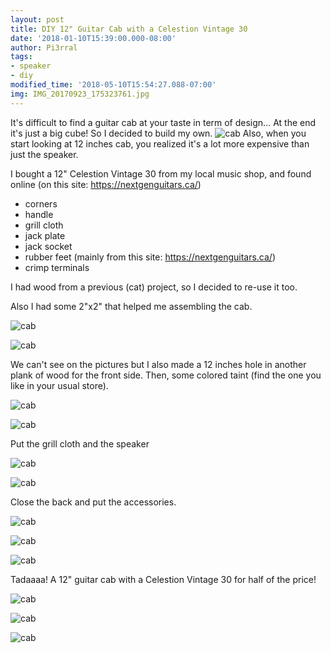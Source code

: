 ```yaml
---
layout: post
title: DIY 12" Guitar Cab with a Celestion Vintage 30
date: '2018-01-10T15:39:00.000-08:00'
author: Pi3rral
tags:
- speaker
- diy
modified_time: '2018-05-10T15:54:27.088-07:00'
img: IMG_20170923_175323761.jpg
---
```


It's difficult to find a guitar cab at your taste in term of design... At the end it's just a big cube! So I decided to build my own.
![cab](/assets/img/IMG_20170923_175323761.jpg)
Also, when you start looking at 12 inches cab, you realized it's a lot more expensive than just the speaker.

I bought a 12" Celestion Vintage 30 from my local music shop, and found online (on this site: https://nextgenguitars.ca/)
- corners
- handle
- grill cloth
- jack plate
- jack socket
- rubber feet (mainly from this site:&nbsp;https://nextgenguitars.ca/)
- crimp terminals


I had wood from a previous (cat) project, so I decided to re-use it too.

Also I had some 2"x2" that helped me assembling the cab.

![cab](/assets/img/IMG_20170909_092905019.jpg)

![cab](/assets/img/IMG_20170909_092916274.jpg)

We can't see on the pictures but I also made a 12 inches hole in another plank of wood for the front side.
Then, some colored taint (find the one you like in your usual store).

![cab](/assets/img/IMG_20170911_190227201.jpg)

![cab](/assets/img/IMG_20170911_190235394.jpg)

Put the grill cloth and the speaker

![cab](/assets/img/IMG_20170923_174647789.jpg)

![cab](/assets/img/IMG_20170923_174651880.jpg)

Close the back and put the accessories.

![cab](/assets/img/IMG_20170923_175308730.jpg)

![cab](/assets/img/IMG_20170923_175311221.jpg)

![cab](/assets/img/IMG_20170923_175313751.jpg)

Tadaaaa! A 12" guitar cab with a Celestion Vintage 30 for half of the price!

![cab](/assets/img/IMG_20170923_175323761.jpg)

![cab](/assets/img/IMG_20170923_175326604.jpg)

![cab](/assets/img/IMG_20170923_175533011.jpg)
